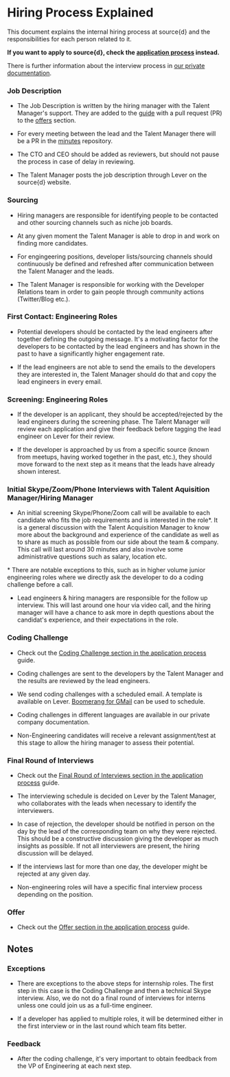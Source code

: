 # Hiring Process Explained

This document explains the internal hiring process at source{d} and the responsibilities for each person related to it.

**If you want to apply to source{d}, check the [application process](application-process.md) instead.**

There is further information about the interview process in [our private documentation](https://github.com/src-d/company/blob/master/interviews/README.md).

### Job Description

- The Job Description is written by the hiring manager with the Talent Manager's support. They are added to the [guide](https://github.com/src-d/guide) with a pull request (PR) to the [offers](offers) section.

- For every meeting between the lead and the Talent Manager there will be a PR in the [minutes](https://github.com/src-d/minutes) repository.

- The CTO and CEO should be added as reviewers, but should not pause the process in case of delay in reviewing.

- The Talent Manager posts the job description through Lever on the source{d} website.

### Sourcing

- Hiring managers are responsible for identifying people to be contacted and other sourcing channels such as niche job boards.

- At any given moment the Talent Manager is able to drop in and work on finding more candidates.

- For engingeering positions, developer lists/sourcing channels should continuously be defined and refreshed after communication between the Talent Manager and the leads.

- The Talent Manager is responsible for working with the Developer Relations team in order to gain people through community actions (Twitter/Blog etc.).

### First Contact: Engineering Roles

- Potential developers should be contacted by the lead engineers after together defining the outgoing message. It's a motivating factor for the developers to be contacted by the lead engineers and has shown in the past to have a significantly higher engagement rate.

- If the lead engineers are not able to send the emails to the developers they are interested in, the Talent Manager should do that and copy the lead engineers in every email.

### Screening: Engineering Roles

- If the developer is an applicant, they should be accepted/rejected by the lead engineers during the screening phase. The Talent Manager will review each application and give their feedback before tagging the lead engineer on Lever for their review.

- If the developer is approached by us from a specific source (known from meetups, having worked together in the past,  etc.), they should move forward to the next step as it means that the leads have already shown interest.

### Initial Skype/Zoom/Phone Interviews with Talent Aquisition Manager/Hiring Manager

- An initial screening Skype/Phone/Zoom call will be available to each candidate who fits the job requirements and is interested in the role*. It is a general discussion with the Talent Acquisition Manager to know more about the background and experience of the candidate as well as to share as much as possible from our side about the team & company. This call will last around 30 minutes and also involve some administrative questions such as salary, location etc.

\* There are notable exceptions to this, such as in higher volume junior engineering roles where we directly ask the developer to do a coding challenge before a call.

- Lead engineers & hiring managers are responsible for the follow up interview. This will last around one hour via video call, and the hiring manager will have a chance to ask more in depth questions about the candidat's experience, and their expectations in the role.

### Coding Challenge 

- Check out the [Coding Challenge section in the application process](application-process.md#coding-challenge) guide.

- Coding challenges are sent to the developers by the Talent Manager and the results are reviewed by the lead engineers.

- We send coding challenges with a scheduled email. A template is available on Lever. [Boomerang for GMail](https://www.boomeranggmail.com/) can be used to schedule.

- Coding challenges in different languages are available in our private company documentation.

- Non-Engineering candidates will receive a relevant assignment/test at this stage to allow the hiring manager to assess their potential.

### Final Round of Interviews

- Check out the [Final Round of Interviews section in the application process](application-process.md#final-round-of-nterviews) guide.

- The interviewing schedule is decided on Lever by the Talent Manager, who collaborates with the leads when necessary to identify the interviewers.

- In case of rejection, the developer should be notified in person on the day by the lead of the corresponding team on why they were rejected. This should be a constructive discussion giving the developer as much insights as possible. If not all interviewers are present, the hiring discussion will be delayed.

- If the interviews last for more than one day, the developer might be rejected at any given day.

- Non-engineering roles will have a specific final interview process depending on the position.

### Offer

- Check out the [Offer section in the application process](application-process.md#offer) guide.

## Notes

### Exceptions

- There are exceptions to the above steps for internship roles. The first step in this case is the Coding Challenge and then a technical Skype interview. Also, we do not do a final round of interviews for interns unless one could join us as a full-time engineer.

- If a developer has applied to multiple roles, it will be determined either in the first interview or in the last round which team fits better.
 
### Feedback

- After the coding challenge, it's very important to obtain feedback from the VP of Engineering at each next step.
